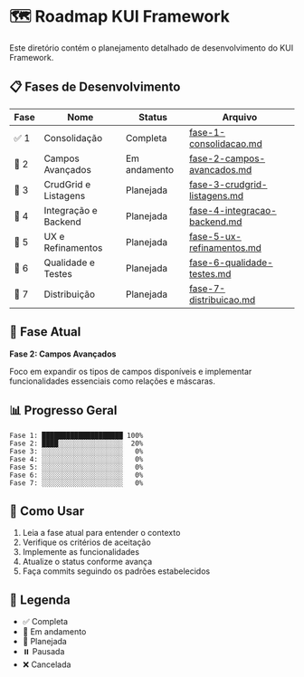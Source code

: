# 🗺️ Roadmap KUI Framework

Este diretório contém o planejamento detalhado de desenvolvimento do KUI Framework.

## 📋 Fases de Desenvolvimento

| Fase | Nome | Status | Arquivo |
|------|------|--------|---------|
| ✅ 1 | Consolidação | Completa | [fase-1-consolidacao.md](./fase-1-consolidacao.md) |
| 🚧 2 | Campos Avançados | Em andamento | [fase-2-campos-avancados.md](./fase-2-campos-avancados.md) |
| 📅 3 | CrudGrid e Listagens | Planejada | [fase-3-crudgrid-listagens.md](./fase-3-crudgrid-listagens.md) |
| 📅 4 | Integração e Backend | Planejada | [fase-4-integracao-backend.md](./fase-4-integracao-backend.md) |
| 📅 5 | UX e Refinamentos | Planejada | [fase-5-ux-refinamentos.md](./fase-5-ux-refinamentos.md) |
| 📅 6 | Qualidade e Testes | Planejada | [fase-6-qualidade-testes.md](./fase-6-qualidade-testes.md) |
| 📅 7 | Distribuição | Planejada | [fase-7-distribuicao.md](./fase-7-distribuicao.md) |

## 🎯 Fase Atual

**Fase 2: Campos Avançados**

Foco em expandir os tipos de campos disponíveis e implementar funcionalidades essenciais como relações e máscaras.

## 📊 Progresso Geral

```
Fase 1: ████████████████████ 100%
Fase 2: ████░░░░░░░░░░░░░░░░  20%
Fase 3: ░░░░░░░░░░░░░░░░░░░░   0%
Fase 4: ░░░░░░░░░░░░░░░░░░░░   0%
Fase 5: ░░░░░░░░░░░░░░░░░░░░   0%
Fase 6: ░░░░░░░░░░░░░░░░░░░░   0%
Fase 7: ░░░░░░░░░░░░░░░░░░░░   0%
```

## 🚀 Como Usar

1. Leia a fase atual para entender o contexto
2. Verifique os critérios de aceitação
3. Implemente as funcionalidades
4. Atualize o status conforme avança
5. Faça commits seguindo os padrões estabelecidos

## 📝 Legenda

- ✅ Completa
- 🚧 Em andamento
- 📅 Planejada
- ⏸️ Pausada
- ❌ Cancelada

